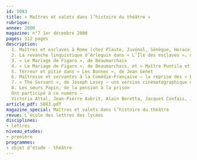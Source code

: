 ```yaml
---
id: 5083
title: « Maîtres et valets dans l’histoire du théâtre »
rubrique: 
annee: 2000
magazine: n°7 1er décembre 2000
pages: 112 pages
description: 
  1. Maîtres et esclaves à Rome (chez Plaute, Juvénal, Sénèque, Horace, Pline le Jeune)
  2. La revanche linguistique d’Arlequin dans « L’Île des esclaves », de Marivaux
  3. « Le Mariage de Figaro », de Beaumarchais
  4. « Le Mariage de Figaro », de Beaumarchais, et « Maître Puntila et son valet Matti », de Bertolt Brecht
  5. Terreur et pitié dans « Les Bonnes », de Jean Genet
  6. Maîtresse et servantes à la Comédie-Française – la reprise des « Bonnes », de Jean Genet
  7. « The Servant », de Joseph Losey – une version cinématographique moderne des rapports maîtres/valets
  8. Les sœurs Papin, de la pension à la prison
  Ont participé à ce numéro – 
  Victoria Attal, Jean-Pierre Aubrit, Alain Beretta, Jacques Confais, Jacques Guilhembet et Cécile Turrettes
article_pdf: 5083.pdf
magazine_special: Maîtres et valets dans l’histoire du théâtre
revue: L’école des lettres des lycées
disciplines:
- lettres
niveau_etudes:
- première
programmes:
- objet d’étude - théâtre
---
```

